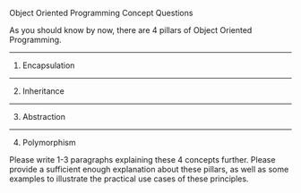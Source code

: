 Object Oriented Programming Concept Questions

As you should know by now, there are 4 pillars of Object Oriented Programming.

********************
1. Encapsulation








********************
2. Inheritance








********************
3. Abstraction








********************
4. Polymorphism
   






Please write 1-3 paragraphs explaining these 4 concepts further.  Please provide a sufficient enough explanation about these pillars, as well as some examples to illustrate the practical use cases of these principles.  




